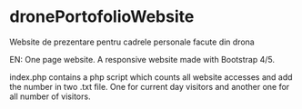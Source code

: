 # dronePortofolioWebsite
Website de prezentare pentru cadrele personale facute din drona

EN: 
One page website. A responsive website made with Bootstrap 4/5.

index.php contains a php script which counts all website accesses and add the number in two .txt file. One for current day visitors and another one for all number of visitors.
